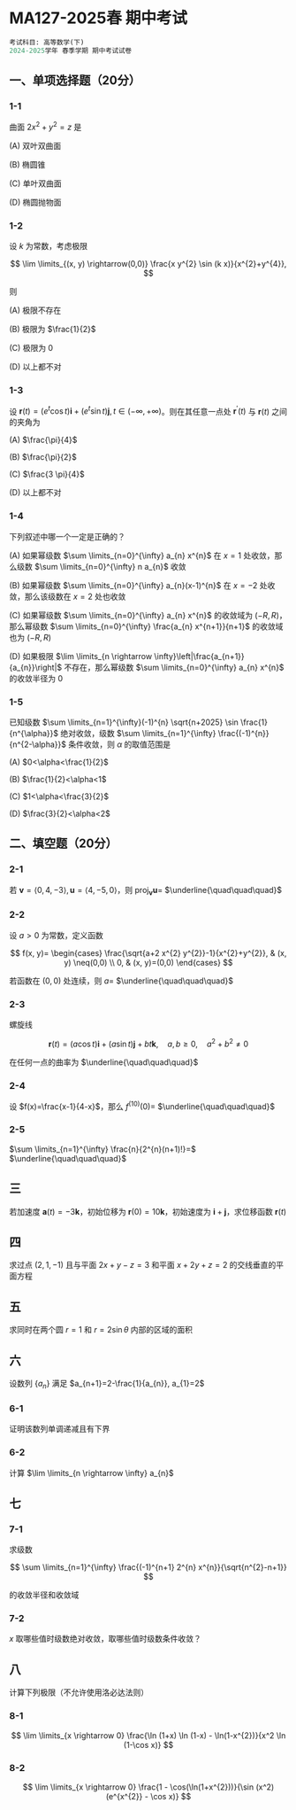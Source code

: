 # MA127-2025春 期中考试

``` meta
考试科目: 高等数学(下)
2024-2025学年 春季学期 期中考试试卷
```

## 一、单项选择题（20分）

### 1-1

曲面 $2 x^{2}+y^{2}=z$ 是

(A) 双叶双曲面

(B) 椭圆锥

(C) 单叶双曲面

(D) 椭圆抛物面

### 1-2

设 $k$ 为常数，考虑极限

$$
\lim \limits_{(x, y) \rightarrow(0,0)} \frac{x y^{2} \sin (k x)}{x^{2}+y^{4}},
$$

则

(A) 极限不存在

(B) 极限为 $\frac{1}{2}$

(C) 极限为 0

(D) 以上都不对

### 1-3

设 $\mathbf{r}(t)=(e^{t} \cos t) \mathbf{i}+(e^{t} \sin t) \mathbf{j}, t \in(-\infty,+\infty)$。则在其任意一点处 $\mathbf{r}^{\prime}(t)$ 与 $\mathbf{r}(t)$ 之间的夹角为

(A) $\frac{\pi}{4}$

(B) $\frac{\pi}{2}$

(C) $\frac{3 \pi}{4}$

(D) 以上都不对

### 1-4

下列叙述中哪一个一定是正确的？

(A) 如果幂级数 $\sum \limits_{n=0}^{\infty} a_{n} x^{n}$ 在 $x=1$ 处收敛，那么级数 $\sum \limits_{n=0}^{\infty} n a_{n}$ 收敛

(B) 如果幂级数 $\sum \limits_{n=0}^{\infty} a_{n}(x-1)^{n}$ 在 $x=-2$ 处收敛，那么该级数在 $x=2$ 处也收敛

(C) 如果幂级数 $\sum \limits_{n=0}^{\infty} a_{n} x^{n}$ 的收敛域为 $(-R, R)$，那么幂级数 $\sum \limits_{n=0}^{\infty} \frac{a_{n} x^{n+1}}{n+1}$ 的收敛域也为 $(-R, R)$

(D) 如果极限 $\lim \limits_{n \rightarrow \infty}\left|\frac{a_{n+1}}{a_{n}}\right|$ 不存在，那么幂级数 $\sum \limits_{n=0}^{\infty} a_{n} x^{n}$ 的收敛半径为 0

### 1-5

已知级数 $\sum \limits_{n=1}^{\infty}(-1)^{n} \sqrt{n+2025} \sin \frac{1}{n^{\alpha}}$ 绝对收敛，级数 $\sum \limits_{n=1}^{\infty} \frac{(-1)^{n}}{n^{2-\alpha}}$ 条件收敛，则 $\alpha$ 的取值范围是

(A) $0<\alpha<\frac{1}{2}$

(B) $\frac{1}{2}<\alpha<1$

(C) $1<\alpha<\frac{3}{2}$

(D) $\frac{3}{2}<\alpha<2$

## 二、填空题（20分）

### 2-1

若 $\mathbf{v}=\langle 0,4,-3\rangle, \mathbf{u}=\langle 4,-5,0\rangle$，则 $\operatorname{proj}_{\mathbf{v}} \mathbf{u}=$ $\underline{\quad\quad\quad}$

### 2-2

设 $a>0$ 为常数，定义函数

$$
f(x, y)= \begin{cases}
\frac{\sqrt{a+2 x^{2} y^{2}}-1}{x^{2}+y^{2}}, & (x, y) \neq(0,0) \\
0, & (x, y)=(0,0)
\end{cases}
$$

若函数在 $(0,0)$ 处连续，则 $a=$ $\underline{\quad\quad\quad}$

### 2-3

螺旋线

$$
\mathbf{r}(t)=(a \cos t) \mathbf{i}+(a \sin t) \mathbf{j}+b t \mathbf{k}, \quad a, b \geq 0, \quad a^{2}+b^{2} \neq 0
$$

在任何一点的曲率为 $\underline{\quad\quad\quad}$

### 2-4

设 $f(x)=\frac{x-1}{4-x}$，那么 $f^{(10)}(0)=$ $\underline{\quad\quad\quad}$

### 2-5

$\sum \limits_{n=1}^{\infty} \frac{n}{2^{n}(n+1)!}=$ $\underline{\quad\quad\quad}$

## 三

若加速度 $\mathbf{a}(t)=-3 \mathbf{k}$，初始位移为 $\mathbf{r}(0)=10 \mathbf{k}$，初始速度为 $\mathbf{i}+\mathbf{j}$，求位移函数 $\mathbf{r}(t)$

## 四

求过点 $(2,1,-1)$ 且与平面 $2 x+y-z=3$ 和平面 $x+2 y+z=2$ 的交线垂直的平面方程

## 五

求同时在两个圆 $r=1$ 和 $r=2 \sin \theta$ 内部的区域的面积

## 六

设数列 $\{a_{n}\}$ 满足 $a_{n+1}=2-\frac{1}{a_{n}}, a_{1}=2$

### 6-1

证明该数列单调递减且有下界

### 6-2

计算 $\lim \limits_{n \rightarrow \infty} a_{n}$

## 七

### 7-1

求级数

$$
\sum \limits_{n=1}^{\infty} \frac{(-1)^{n+1} 2^{n} x^{n}}{\sqrt{n^{2}-n+1}}
$$

的收敛半径和收敛域

### 7-2

$x$ 取哪些值时级数绝对收敛，取哪些值时级数条件收敛？

## 八

计算下列极限（不允许使用洛必达法则）

### 8-1

$$
\lim \limits_{x \rightarrow 0} \frac{\ln (1+x) \ln (1-x) - \ln(1-x^{2})}{x^2 \ln (1-\cos x)}
$$

### 8-2

$$
\lim \limits_{x \rightarrow 0} \frac{1 - \cos(\ln(1+x^{2}))}{\sin (x^2) (e^{x^{2}} - \cos x)}
$$
